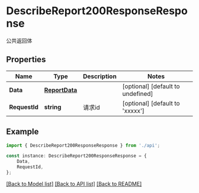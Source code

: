 # DescribeReport200ResponseResponse

公共返回体

## Properties

Name | Type | Description | Notes
------------ | ------------- | ------------- | -------------
**Data** | [**ReportData**](ReportData.md) |  | [optional] [default to undefined]
**RequestId** | **string** | 请求id | [optional] [default to 'xxxxx']

## Example

```typescript
import { DescribeReport200ResponseResponse } from './api';

const instance: DescribeReport200ResponseResponse = {
    Data,
    RequestId,
};
```

[[Back to Model list]](../README.md#documentation-for-models) [[Back to API list]](../README.md#documentation-for-api-endpoints) [[Back to README]](../README.md)
